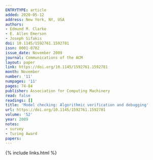 ```yaml
---
ENTRYTYPE: article
added: 2020-05-12
address: New York, NY, USA
authors:
- Edmund M. Clarke
- E. Allen Emerson
- Joseph Sifakis
doi: 10.1145/1592761.1592781
issn: 0001-0782
issue_date: November 2009
journal: Communications of the ACM
layout: paper
link: https://doi.org/10.1145/1592761.1592781
month: November
number: '11'
numpages: '11'
pages: 74-84
publisher: Association for Computing Machinery
read: false
readings: []
title: 'Model checking: Algorithmic verification and debugging'
url: https://doi.org/10.1145/1592761.1592781
volume: '52'
year: 2009
notes:
- survey
- Turing Award
papers:
---
```

{% include links.html %}
